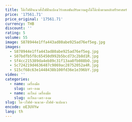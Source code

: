 ```yaml
---
title: โต๊ะไฟฟ้าแนวตั้งไฟฟ้าแปลงเวิร์กสเตชันปรับความสูงได้โต๊ะนั่งตามหลักสรีรศาสตร์
price: '17561.71'
price_original: '17561.71'
currency: THB
discount: ''
rating: 5
volume: 55
image: S878944e1ffa443ad80abe925ad76ef5eg.jpg
images:
  - S878944e1ffa443ad80abe925ad76ef5eg.jpg
  - S07bdfb5f8c65450d992b5bcd73c2b8d1R.jpg
  - Sf4cc215389da4eb89c31f13aa8fb088bO.jpg
  - Sc724219d4636487c9869ac28752052a4R.jpg
  - S15cf68c63e1448438b100fd36e1e396bY.jpg
video: ''
categories:
  - name: เครื่องมือ
    slug: เคร-องม
  - name: อะไหล่ เครื่องมือ
    slug: อะไหล-เคร-องม
slug: โต-ะไฟฟ-าแนวต-งไฟฟ-าแปลงเว
encode: oE3UVYw
lang: th
---
```

  